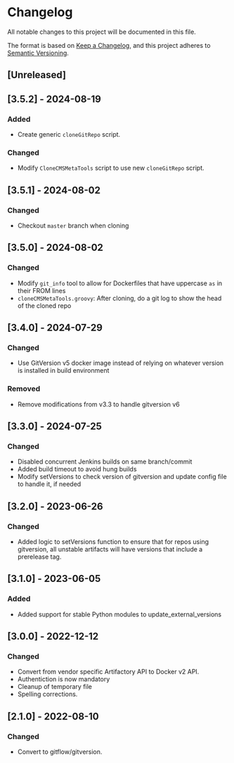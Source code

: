 # Changelog

All notable changes to this project will be documented in this file.

The format is based on [Keep a Changelog](https://keepachangelog.com/en/1.0.0/),
and this project adheres to [Semantic Versioning](https://semver.org/spec/v2.0.0.html).

## [Unreleased]

## [3.5.2] - 2024-08-19
### Added
- Create generic `cloneGitRepo` script.

### Changed
- Modify `CloneCMSMetaTools` script to use new `cloneGitRepo` script.

## [3.5.1] - 2024-08-02
### Changed
- Checkout `master` branch when cloning

## [3.5.0] - 2024-08-02
### Changed
- Modify `git_info` tool to allow for Dockerfiles that have uppercase `as` in their FROM lines
- `cloneCMSMetaTools.groovy`: After cloning, do a git log to show the head of the cloned repo

## [3.4.0] - 2024-07-29
### Changed
- Use GitVersion v5 docker image instead of relying on whatever version is installed in build environment

### Removed
- Remove modifications from v3.3 to handle gitversion v6

## [3.3.0] - 2024-07-25
### Changed
- Disabled concurrent Jenkins builds on same branch/commit
- Added build timeout to avoid hung builds
- Modify setVersions to check version of gitversion and update config file to handle it, if needed

## [3.2.0] - 2023-06-26
### Changed
- Added logic to setVersions function to ensure that for repos using gitversion, all unstable
  artifacts will have versions that include a prerelease tag.

## [3.1.0] - 2023-06-05
### Added
- Added support for stable Python modules to update_external_versions

## [3.0.0] - 2022-12-12
### Changed
- Convert from vendor specific Artifactory API to Docker v2 API.
- Authentiction is now mandatory
- Cleanup of temporary file
- Spelling corrections.

## [2.1.0] - 2022-08-10
### Changed
- Convert to gitflow/gitversion.

